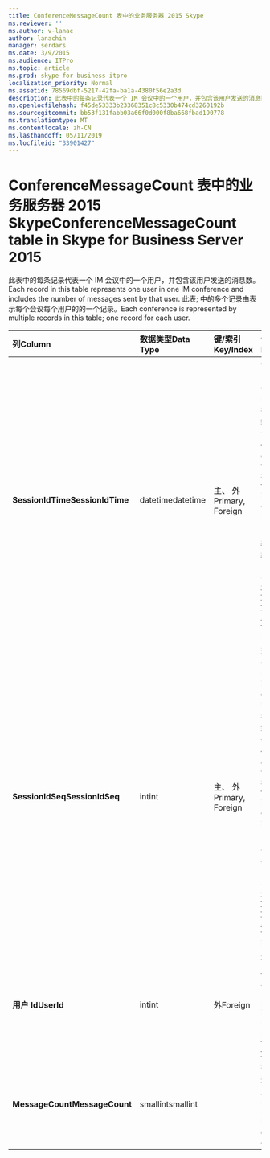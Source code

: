 ```yaml
---
title: ConferenceMessageCount 表中的业务服务器 2015 Skype
ms.reviewer: ''
ms.author: v-lanac
author: lanachin
manager: serdars
ms.date: 3/9/2015
ms.audience: ITPro
ms.topic: article
ms.prod: skype-for-business-itpro
localization_priority: Normal
ms.assetid: 78569dbf-5217-42fa-ba1a-4380f56e2a3d
description: 此表中的每条记录代表一个 IM 会议中的一个用户，并包含该用户发送的消息数。 此表; 中的多个记录由表示每个会议每个用户的的一个记录。
ms.openlocfilehash: f45de53333b23368351c8c5330b474cd3260192b
ms.sourcegitcommit: bb53f131fabb03a66f0d000f8ba668fbad190778
ms.translationtype: MT
ms.contentlocale: zh-CN
ms.lasthandoff: 05/11/2019
ms.locfileid: "33901427"
---
```

# <a name="conferencemessagecount-table-in-skype-for-business-server-2015"></a><span data-ttu-id="d4f7f-104">ConferenceMessageCount 表中的业务服务器 2015 Skype</span><span class="sxs-lookup"><span data-stu-id="d4f7f-104">ConferenceMessageCount table in Skype for Business Server 2015</span></span>
 
<span data-ttu-id="d4f7f-105">此表中的每条记录代表一个 IM 会议中的一个用户，并包含该用户发送的消息数。</span><span class="sxs-lookup"><span data-stu-id="d4f7f-105">Each record in this table represents one user in one IM conference and includes the number of messages sent by that user.</span></span> <span data-ttu-id="d4f7f-106">此表; 中的多个记录由表示每个会议每个用户的的一个记录。</span><span class="sxs-lookup"><span data-stu-id="d4f7f-106">Each conference is represented by multiple records in this table; one record for each user.</span></span>
  
|<span data-ttu-id="d4f7f-107">**列**</span><span class="sxs-lookup"><span data-stu-id="d4f7f-107">**Column**</span></span>|<span data-ttu-id="d4f7f-108">**数据类型**</span><span class="sxs-lookup"><span data-stu-id="d4f7f-108">**Data Type**</span></span>|<span data-ttu-id="d4f7f-109">**键/索引**</span><span class="sxs-lookup"><span data-stu-id="d4f7f-109">**Key/Index**</span></span>|<span data-ttu-id="d4f7f-110">**详细信息**</span><span class="sxs-lookup"><span data-stu-id="d4f7f-110">**Details**</span></span>|
|:-----|:-----|:-----|:-----|
|<span data-ttu-id="d4f7f-111">**SessionIdTime**</span><span class="sxs-lookup"><span data-stu-id="d4f7f-111">**SessionIdTime**</span></span> <br/> |<span data-ttu-id="d4f7f-112">datetime</span><span class="sxs-lookup"><span data-stu-id="d4f7f-112">datetime</span></span>  <br/> |<span data-ttu-id="d4f7f-113">主、 外</span><span class="sxs-lookup"><span data-stu-id="d4f7f-113">Primary, Foreign</span></span>  <br/> |<span data-ttu-id="d4f7f-114">会议实例的时间。</span><span class="sxs-lookup"><span data-stu-id="d4f7f-114">Time of conference instance.</span></span> <span data-ttu-id="d4f7f-115">与**SessionIdSeq**结合使用，来唯一地标识会议实例。</span><span class="sxs-lookup"><span data-stu-id="d4f7f-115">Used in conjunction with **SessionIdSeq** to uniquely identify a conference instance.</span></span> <span data-ttu-id="d4f7f-116">请参阅[Conferences 表中的业务服务器 2015 Skype](conferences.md)的详细信息。</span><span class="sxs-lookup"><span data-stu-id="d4f7f-116">See the [Conferences table in Skype for Business Server 2015](conferences.md) for more information.</span></span> <br/> |
|<span data-ttu-id="d4f7f-117">**SessionIdSeq**</span><span class="sxs-lookup"><span data-stu-id="d4f7f-117">**SessionIdSeq**</span></span> <br/> |<span data-ttu-id="d4f7f-118">int</span><span class="sxs-lookup"><span data-stu-id="d4f7f-118">int</span></span>  <br/> |<span data-ttu-id="d4f7f-119">主、 外</span><span class="sxs-lookup"><span data-stu-id="d4f7f-119">Primary, Foreign</span></span>  <br/> |<span data-ttu-id="d4f7f-120">若要确定会议实例的 ID 号。</span><span class="sxs-lookup"><span data-stu-id="d4f7f-120">ID number to identify the conference instance.</span></span> <span data-ttu-id="d4f7f-121">与**SessionIdTime**结合使用，来唯一地标识会议实例。</span><span class="sxs-lookup"><span data-stu-id="d4f7f-121">Used in conjunction with **SessionIdTime** to uniquely identify a conference instance.</span></span> <span data-ttu-id="d4f7f-122">请参阅[Conferences 表中的业务服务器 2015 Skype](conferences.md)的详细信息。</span><span class="sxs-lookup"><span data-stu-id="d4f7f-122">See the [Conferences table in Skype for Business Server 2015](conferences.md) for more information.</span></span> <br/> |
|<span data-ttu-id="d4f7f-123">**用户 Id**</span><span class="sxs-lookup"><span data-stu-id="d4f7f-123">**UserId**</span></span> <br/> |<span data-ttu-id="d4f7f-124">int</span><span class="sxs-lookup"><span data-stu-id="d4f7f-124">int</span></span>  <br/> |<span data-ttu-id="d4f7f-125">外</span><span class="sxs-lookup"><span data-stu-id="d4f7f-125">Foreign</span></span>  <br/> |<span data-ttu-id="d4f7f-126">标识此用户从[Users table](users.md)引用的唯一编号。</span><span class="sxs-lookup"><span data-stu-id="d4f7f-126">Unique number identifying this user, referenced from the [Users table](users.md).</span></span>  <br/> |
|<span data-ttu-id="d4f7f-127">**MessageCount**</span><span class="sxs-lookup"><span data-stu-id="d4f7f-127">**MessageCount**</span></span> <br/> |<span data-ttu-id="d4f7f-128">smallint</span><span class="sxs-lookup"><span data-stu-id="d4f7f-128">smallint</span></span>  <br/> | <br/> |<span data-ttu-id="d4f7f-129">在此会议期间发送的此用户的消息数。</span><span class="sxs-lookup"><span data-stu-id="d4f7f-129">The number of messages sent by this user during this conference.</span></span>  <br/> |
   


